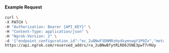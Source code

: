 <!-- Code generated for API Clients. DO NOT EDIT. -->

#### Example Request

```bash
curl \
-X PATCH \
-H "Authorization: Bearer {API_KEY}" \
-H "Content-Type: application/json" \
-H "Ngrok-Version: 2" \
-d '{"endpoint_configuration_id":"ec_2uBNwF3DNMRzHy4kymnwgY1P0Zx","metadata":"{\"proto\": \"ssh\"}"}' \
https://api.ngrok.com/reserved_addrs/ra_2uBNwBfytRLRD6J5NE3pwT7rRUy
```
